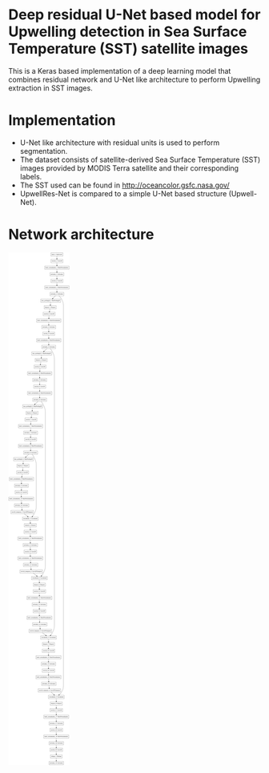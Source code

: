 # Deep residual U-Net based model for Upwelling detection in Sea Surface Temperature (SST) satellite images
This is a Keras based implementation of a deep learning model that combines residual network and U-Net like architecture to perform Upwelling extraction in SST images.

# Implementation 
* U-Net like architecture with residual units is used to perform segmentation.
* The dataset consists of satellite-derived Sea Surface Temperature (SST) images provided by MODIS Terra satellite and their corresponding labels. 
* The SST used can be found in http://oceancolor.gsfc.nasa.gov/
* UpwellRes-Net is compared to a simple U-Net based structure (Upwell-Net).

# Network architecture 
![](model%20(1).png)
